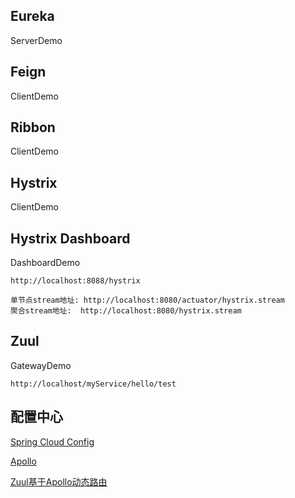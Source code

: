 ## Eureka
ServerDemo

## Feign
ClientDemo

## Ribbon
ClientDemo

## Hystrix
ClientDemo

## Hystrix Dashboard
DashboardDemo
```
http://localhost:8088/hystrix

单节点stream地址: http://localhost:8080/actuator/hystrix.stream
聚合stream地址:  http://localhost:8080/hystrix.stream

```
## Zuul
GatewayDemo
```
http://localhost/myService/hello/test
```

## 配置中心

[Spring Cloud Config](https://spring.io/projects/spring-cloud-config)

[Apollo](https://github.com/ctripcorp/apollo/wiki)

[Zuul基于Apollo动态路由](https://www.cnblogs.com/babycomeon/p/11489632.html)
